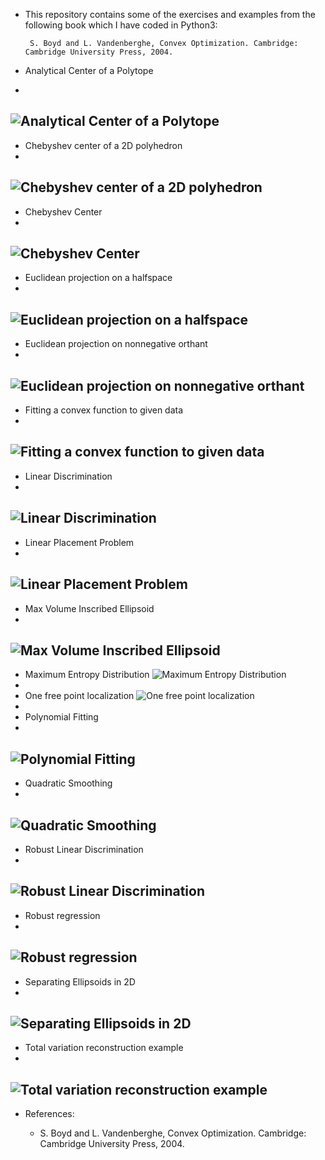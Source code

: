  - This repository contains some of the exercises and examples from the following book which I have coded in Python3:

        S. Boyd and L. Vandenberghe, Convex Optimization. Cambridge: Cambridge University Press, 2004.

 

- Analytical Center of a Polytope
- 
![Analytical Center of a Polytope](https://github.com/Shahrokh-Hamidi/Convex-Optimization/assets/156338354/dc7ce131-8d47-4b07-b369-140c4f4e12a5)
- 
- Chebyshev center of a 2D polyhedron
- 
![Chebyshev center of a 2D polyhedron](https://github.com/Shahrokh-Hamidi/Convex-Optimization/assets/156338354/34e3b470-8043-4b2f-85ad-129daddba96a)
-
- Chebyshev Center
- 
![Chebyshev Center](https://github.com/Shahrokh-Hamidi/Convex-Optimization/assets/156338354/c8e02c0a-f91e-4c19-a346-13b088f06061)
-
- Euclidean projection on a halfspace
- 
![Euclidean projection on a halfspace](https://github.com/Shahrokh-Hamidi/Convex-Optimization/assets/156338354/cd110c52-ced6-427f-b411-1918897d16cf)
-
- Euclidean projection on nonnegative orthant
- 
![Euclidean projection on nonnegative orthant](https://github.com/Shahrokh-Hamidi/Convex-Optimization/assets/156338354/6830d65c-ff77-49ae-ab63-db21386f436e)
-
- Fitting a convex function to given data
- 
![Fitting a convex function to given data](https://github.com/Shahrokh-Hamidi/Convex-Optimization/assets/156338354/6ab5d98e-dc8f-4330-b9e0-d6ffa2c88d0f)
-
- Linear Discrimination
- 
![Linear Discrimination](https://github.com/Shahrokh-Hamidi/Convex-Optimization/assets/156338354/487716bb-1da1-4854-960a-a421d0e92bf9)
-
- Linear Placement Problem
- 
![Linear Placement Problem](https://github.com/Shahrokh-Hamidi/Convex-Optimization/assets/156338354/5be587c4-50b5-42c2-ad3b-fc5a0c14d725)
-
- Max Volume Inscribed Ellipsoid
- 
![Max Volume Inscribed Ellipsoid](https://github.com/Shahrokh-Hamidi/Convex-Optimization/assets/156338354/454e43af-03a2-486a-8afb-ae02a23cabc1)
-
- Maximum Entropy Distribution
![Maximum Entropy Distribution](https://github.com/Shahrokh-Hamidi/Convex-Optimization/assets/156338354/2c7bd015-3e46-463e-98c7-c1869b05b48c)
-
- One free point localization
![One free point localization](https://github.com/Shahrokh-Hamidi/Convex-Optimization/assets/156338354/4481b8ec-6038-436a-9dae-79eba0297649)
-
- Polynomial Fitting
- 
![Polynomial Fitting](https://github.com/Shahrokh-Hamidi/Convex-Optimization/assets/156338354/67df5612-feab-4a45-8584-f94480ea90ff)
-
- Quadratic Smoothing
- 
![Quadratic Smoothing](https://github.com/Shahrokh-Hamidi/Convex-Optimization/assets/156338354/39a56c7d-8cc3-418c-a787-006afdcd28e0)
-
- Robust Linear Discrimination
- 
![Robust Linear Discrimination](https://github.com/Shahrokh-Hamidi/Convex-Optimization/assets/156338354/1a6533d3-d7ee-4c36-9340-b8d5f15659ac)
-
- Robust regression
- 
![Robust regression](https://github.com/Shahrokh-Hamidi/Convex-Optimization/assets/156338354/1d827e69-ecd8-4920-9a43-776072b1d0db)
-
- Separating Ellipsoids in 2D
- 
![Separating Ellipsoids in 2D](https://github.com/Shahrokh-Hamidi/Convex-Optimization/assets/156338354/be20b726-68f6-4aab-b9ae-cdea1ab8e559)
-
- Total variation reconstruction example
- 
![Total variation reconstruction example](https://github.com/Shahrokh-Hamidi/Convex-Optimization/assets/156338354/f21e189d-eb0f-4503-9188-ca4e11cdf26b)
-





- References:

  - S. Boyd and L. Vandenberghe, Convex Optimization. Cambridge: Cambridge University Press, 2004.
